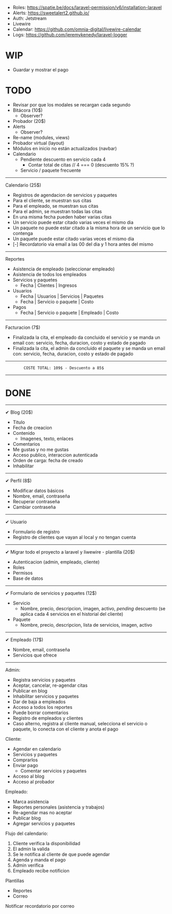 - Roles: https://spatie.be/docs/laravel-permission/v6/installation-laravel
- Alerts: https://sweetalert2.github.io/
- Auth: Jetstream
- Livewire
- Calendar: https://github.com/omnia-digital/livewire-calendar
- Logs: https://github.com/jeremykenedy/laravel-logger

# WIP
- Guardar y mostrar el pago

# TODO

- Revisar por que los modales se recargan cada segundo
- Bitácora (10$)
  - Observer?
- Probador (20$)
- Alerts
  - Observer?
- Re-name (modules, views)
- Probador virtual (layout)
- Módulos en inicio no están actualizados (navbar)
- Calendario
  - Pendiente descuento en servicio cada 4
    - Contar total de citas // 4 === 0 (descuento 15% ?)
  - Servicio / paquete frecuente

----------------------------------------------------------------------------------------
Calendario (25$)
- Registros de agendacion de servicios y paquetes
- Para el cliente, se muestran sus citas
- Para el empleado, se muestran sus citas
- Para el admin, se muestran todas las citas
- En una misma fecha pueden haber varias citas
- Un servicio puede estar citado varias veces el mismo dia
- Un paquete no puede estar citado a la misma hora de un servicio que lo contenga
- Un paquete puede estar citado varias veces el mismo dia
- [-] Recordatorio via email a las 00 del dia y 1 hora antes del mismo
----------------------------------------------------------------------------------------
Reportes
- Asistencia de empleado (seleccionar empleado)
- Asistencia de todos los empleados
- Servicios y paquetes
  - Fecha | Clientes | Ingresos
- Usuarios
  - Fecha | Usuarios | Servicios | Paquetes
  - Fecha | Servicio o paquete | Costo
- Pagos
  - Fecha | Servicio o paquete | Empleado | Costo
----------------------------------------------------------------------------------------
Facturacion (7$)
- Finalizada la cita, el empleado da concluido el servicio y se manda un email con: servicio, fecha, duracion, costo y estado de pagado
- Finalizada la cita, el admin da concluido el paquete y se manda un email con: servicio, fecha, duracion, costo y estado de pagado
----------------------------------------------------------------------------------------
			COSTE TOTAL: 109$ - Descuento a 85$
----------------------------------------------------------------------------------------

# DONE
----------------------------------------------------------------------------------------
✔ Blog (20$)
- Titulo
- Fecha de creacion
- Contenido
  - Imagenes, texto, enlaces
- Comentarios
- Me gustas y no me gustas
- Acceso publico, interaccion autenticada
- Orden de carga: fecha de creado
- Inhabilitar
----------------------------------------------------------------------------------------
✔ Perfil (8$)
- Modificar datos básicos
 - Nombre, email, contraseña
- Recuperar contraseña
- Cambiar contraseña
----------------------------------------------------------------------------------------
✔ Usuario
- Formulario de registro
- Registro de clientes que vayan al local y no tengan cuenta
----------------------------------------------------------------------------------------
✔ Migrar todo el proyecto a laravel y liwewire - plantilla (20$)
- Autenticacion (admin, empleado, cliente)
- Roles
- Permisos
- Base de datos
----------------------------------------------------------------------------------------
✔ Formulario de servicios y paquetes (12$)
- Servicio
  - Nombre, precio, descripcion, imagen, activo, *pending* descuento (se aplica cada 4 servicios en el historial del cliente)
- Paquete
  - Nombre, precio, descripcion, lista de servicios, imagen, activo
----------------------------------------------------------------------------------------
✔ Empleado (17$)
- Nombre, email, contraseña
- Servicios que ofrece
----------------------------------------------------------------------------------------

Admin:
- Registra servicios y paquetes
- Aceptar, cancelar, re-agendar citas
- Publicar en blog
- Inhabilitar servicios y paquetes
- Dar de baja a empleados
- Acceso a todos los reportes
- Puede borrar comentarios
- Registro de empleados y clientes
- Caso alterno, registra al cliente manual, selecciona el servicio o paquete, lo conecta con el cliente y anota el pago

Cliente:
- Agendar en calendario
 - Servicios y paquetes
 - Comprarlos
 - Enviar pago
   - Comentar servicios y paquetes
- Acceso al blog
- Acceso al probador

Empleado:
- Marca asistencia
- Reportes personales (asistencia y trabajos)
- Re-agendar mas no aceptar
- Publicar blog
- Agregar servicios y paquetes

Flujo del calendario:
1. Cliente verifica la disponibilidad
2. El admin la valida
3. Se le notifica al cliente de que puede agendar
4. Agenda y manda el pago
5. Admin verifica
6. Empleado recibe notificion

Plantillas
- Reportes
- Correo

Notificar recordatorio por correo